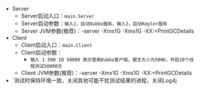 
+ Server  
  + Server启动入口：`main.Server`
  + Server启动参数：`输入1，启动Dubbo服务。输入2，启动Kepler服务`
  + Server JVM参数(推荐)：-server -Xmx1G -Xms1G -XX:+PrintGCDetails  
+ Client
  + Client启动入口：`main.Client`
  + Client启动参数：
    + `输入 1 500 10 50000 表示使用Dubbo客户端，报文大小为500K，开启10个线程测试50000次`
  + Client JVM参数(推荐)：-server -Xmx1G -Xms1G -XX:+PrintGCDetails  
+ `测试时保持环境一致，关闭其他可能干扰测试结果的进程，关闭Log4j
